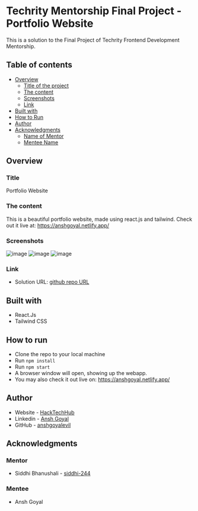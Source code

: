 # Techrity Mentorship Final Project - Portfolio Website

This is a solution to the Final Project of Techrity Frontend Development Mentorship. 

## Table of contents

- [Overview](#overview)
  - [Title of the project](#title)
  - [The content](#the-content)
  - [Screenshots](#screenshots)
  - [Link](#link)
- [Built with](#built-with)
- [How to Run](#how-to-run)
- [Author](#author)
- [Acknowledgments](#acknowledgments)
   - [Name of Mentor](#mentor)
   - [Mentee Name](#mentee)

## Overview

### Title
Portfolio Website

### The content

This is a beautiful portfolio website, made using react.js and tailwind. Check out it live at: https://anshgoyal.netlify.app/

### Screenshots

![image](https://github.com/anshgoyalevil/Mentorship/blob/main/TMP2022/frontend-dev-track/anshgoyal-project-fe-siddhi/Final%20Project/portfolio-pic-1.PNG)
![image](https://github.com/anshgoyalevil/Mentorship/blob/main/TMP2022/frontend-dev-track/anshgoyal-project-fe-siddhi/Final%20Project/portfolio-pic-2.PNG)
![image](https://github.com/anshgoyalevil/Mentorship/blob/main/TMP2022/frontend-dev-track/anshgoyal-project-fe-siddhi/Final%20Project/portfolio-pic-3.PNG)

### Link

- Solution URL: [github repo URL](https://github.com/anshgoyalevil/Mentorship/tree/main/TMP2022/frontend-dev-track/anshgoyal-project-fe-siddhi/Final%20Project)

## Built with

- React.Js 
- Tailwind CSS

## How to run

- Clone the repo to your local machine
- Run ``npm install``
- Run ``npm start``
- A browser window will open, showing up the webapp.
- You may also check it out live on: https://anshgoyal.netlify.app/

## Author

- Website - [HackTechHub](https://www.hacktechhub.com/)
- Linkedin - [Ansh Goyal](https://www.linkedin.com/in/thisisanshg)
- GitHub - [anshgoyalevil](https://github.com/anshgoyalevil)

## Acknowledgments

### Mentor
- Siddhi Bhanushali - [siddhi-244](https://github.com/siddhi-244)

### Mentee
- Ansh Goyal
